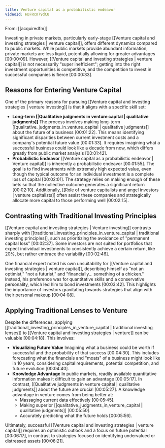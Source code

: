 ```yaml
---
title: Venture capital as a probabilistic endeavor
videoId: HDFRcn79dCU
---
```


From: [[acquiredfm]] <br/> 

Investing in private markets, particularly early-stage [[Venture capital and investing strategies | venture capital]], offers different dynamics compared to public markets. While public markets provide abundant information, private markets are less liquid, potentially allowing for greater advantages <a class="yt-timestamp" data-t="00:00:09">[00:00:09]</a>. However, [[Venture capital and investing strategies | venture capital]] is not necessarily "super inefficient"; getting into the right investment opportunities is competitive, and the competition to invest in successful companies is fierce <a class="yt-timestamp" data-t="00:00:33">[00:00:33]</a>.

## Reasons for Entering Venture Capital

One of the primary reasons for pursuing [[Venture capital and investing strategies | venture investing]] is that it aligns with a specific skill set:
*   **Long-term [[Qualitative judgments in venture capital | qualitative judgments]]** The process involves making long-term [[qualitative_judgments_in_venture_capital | qualitative judgments]] about the future of a business <a class="yt-timestamp" data-t="00:01:22">[00:01:22]</a>. This means identifying significant disparities between current investment costs and a company's potential future value <a class="yt-timestamp" data-t="00:01:33">[00:01:33]</a>. It requires imagining what a successful business could look like a decade from now, which differs greatly from public market analysis <a class="yt-timestamp" data-t="00:01:42">[00:01:42]</a>.
*   **Probabilistic Endeavor** [[Venture capital as a probabilistic endeavor | Venture capital]] is inherently a probabilistic endeavor <a class="yt-timestamp" data-t="00:01:55">[00:01:55]</a>. The goal is to find investments with extremely high expected value, even though the typical outcome for an individual investment is a complete loss of capital <a class="yt-timestamp" data-t="00:02:01">[00:02:01]</a>. The strategy relies on making enough of these bets so that the collective outcome generates a significant return <a class="yt-timestamp" data-t="00:02:10">[00:02:10]</a>. Additionally, [[Role of venture capitalists and angel investors | venture capitalists]] often assist these companies and strategically allocate more capital to those performing well <a class="yt-timestamp" data-t="00:02:15">[00:02:15]</a>.

## Contrasting with Traditional Investing Principles

[[Venture capital and investing strategies | Venture investing]] contrasts sharply with [[traditional_investing_principles_in_venture_capital | traditional investing principles]], such as prioritizing the avoidance of "permanent capital loss" <a class="yt-timestamp" data-t="00:02:37">[00:02:37]</a>. Some investors are not suited for portfolios that expect individual investments to consistently achieve a certain return, like 20%, but rather embrace the variability <a class="yt-timestamp" data-t="00:02:46">[00:02:46]</a>.

One financial expert noted his own unsuitability for [[Venture capital and investing strategies | venture capital]], describing himself as "not an optimist," "not a futurist," and "financially... something of a chicken." Instead, his preference was for quantitative skills and a conservative personality, which led him to bond investments <a class="yt-timestamp" data-t="00:03:42">[00:03:42]</a>. This highlights the importance of investors gravitating towards strategies that align with their personal makeup <a class="yt-timestamp" data-t="00:04:08">[00:04:08]</a>.

## Applying Traditional Lenses to Venture

Despite the differences, applying [[traditional_investing_principles_in_venture_capital | traditional investing lenses]] to [[Venture capital and investing strategies | venture]] can be valuable <a class="yt-timestamp" data-t="00:04:18">[00:04:18]</a>. This involves:
*   **Visualizing Future Value** Imagining what a business could be worth if successful and the probability of that success <a class="yt-timestamp" data-t="00:04:30">[00:04:30]</a>. This includes forecasting what the financials and "moats" of a business might look like in 10 years, considering capital requirements, potential competition, and future evolution <a class="yt-timestamp" data-t="00:04:40">[00:04:40]</a>.
*   **Knowledge Advantage** In public markets, readily available quantitative information makes it difficult to gain an advantage <a class="yt-timestamp" data-t="00:05:17">[00:05:17]</a>. In contrast, [[Qualitative judgments in venture capital | qualitative judgments]] about the future are crucial <a class="yt-timestamp" data-t="00:05:27">[00:05:27]</a>. A knowledge advantage in venture comes from being better at:
    *   Massaging current data effectively <a class="yt-timestamp" data-t="00:05:45">[00:05:45]</a>.
    *   Making superior [[qualitative_judgments_in_venture_capital | qualitative judgments]] <a class="yt-timestamp" data-t="00:05:50">[00:05:50]</a>.
    *   Accurately predicting what the future holds <a class="yt-timestamp" data-t="00:05:56">[00:05:56]</a>.

Ultimately, successful [[Venture capital and investing strategies | venture capital]] requires an optimistic outlook and a focus on future potential <a class="yt-timestamp" data-t="00:06:17">[00:06:17]</a>, in contrast to strategies focused on identifying undervalued or distressed assets <a class="yt-timestamp" data-t="00:06:21">[00:06:21]</a>.